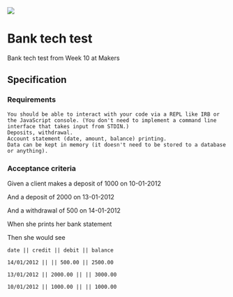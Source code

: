 
<img src='https://bettercodehub.com/edge/badge/dafplant/bank-tech-test?branch=master'>

# Bank tech test

Bank tech test from Week 10 at Makers

## Specification

### Requirements

    You should be able to interact with your code via a REPL like IRB or the JavaScript console. (You don't need to implement a command line interface that takes input from STDIN.)
    Deposits, withdrawal.
    Account statement (date, amount, balance) printing.
    Data can be kept in memory (it doesn't need to be stored to a database or anything).

### Acceptance criteria

Given a client makes a deposit of 1000 on 10-01-2012

And a deposit of 2000 on 13-01-2012

And a withdrawal of 500 on 14-01-2012

When she prints her bank statement

Then she would see

```
date || credit || debit || balance

14/01/2012 || || 500.00 || 2500.00

13/01/2012 || 2000.00 || || 3000.00

10/01/2012 || 1000.00 || || 1000.00
```
